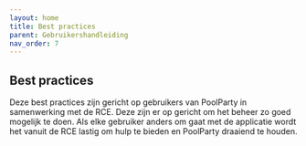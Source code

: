 ```yaml
---
layout: home
title: Best practices
parent: Gebruikershandleiding
nav_order: 7
---
```


## Best practices

Deze best practices zijn gericht op gebruikers van PoolParty in samenwerking met de RCE.
Deze zijn er op gericht om het beheer zo goed mogelijk te doen. Als elke gebruiker anders
om gaat met de applicatie wordt het vanuit de RCE lastig om hulp te bieden en PoolParty
draaiend te houden.